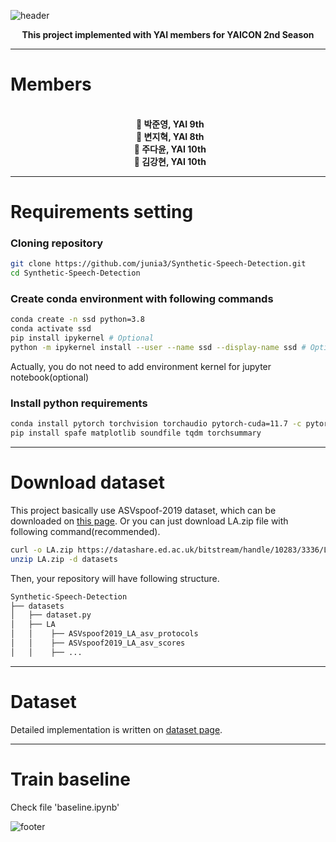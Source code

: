 ![header](https://capsule-render.vercel.app/api?type=waving&color=timeGradient&height=250&section=header&text=Synthetic%20Speech%20Detection&fontSize=45&animation=fadeIn&fontColor=FFFFFF&fontAlignY=40)
<!-- 
<p align="center"><a href="#">
    <img src="https://capsule-render.vercel.app/api?type=waving&color=0:F9D976,100:F39F86&height=250&section=header&text="Synthetic speech detection" &fontSize=40&animation=fadeIn&fontColor=FFFFFF&fontAlignY=40" alt="header" />
</a></p>
 -->

<p align="center"; font-size=24px><b>This project implemented with YAI members for YAICON 2nd Season</b></p>

---

# Members

<p align="center"> <b>
</br> &nbsp; 🤗 박준영, YAI 9th
</br> &nbsp; 👤 변지혁, YAI 8th
</br> &nbsp; 👤 주다윤, YAI 10th
</br> &nbsp; 👤 김강현, YAI 10th
</b></p> 

---

# Requirements setting

### Cloning repository
```bash
git clone https://github.com/junia3/Synthetic-Speech-Detection.git
cd Synthetic-Speech-Detection
```

### Create conda environment with following commands
```bash
conda create -n ssd python=3.8
conda activate ssd
pip install ipykernel # Optional
python -m ipykernel install --user --name ssd --display-name ssd # Optional
```
Actually, you do not need to add environment kernel for jupyter notebook(optional)

### Install python requirements

```bash
conda install pytorch torchvision torchaudio pytorch-cuda=11.7 -c pytorch -c nvidia
pip install spafe matplotlib soundfile tqdm torchsummary
```
---

# Download dataset
This project basically use ASVspoof-2019 dataset, which can be downloaded on [this page](https://datashare.ed.ac.uk/handle/10283/3336).
Or you can just download LA.zip file with following command(recommended).

```bash
curl -o LA.zip https://datashare.ed.ac.uk/bitstream/handle/10283/3336/LA.zip?sequence=3&isAllowed=y
unzip LA.zip -d datasets
```

Then, your repository will have following structure.
```bash
Synthetic-Speech-Detection
├── datasets
│   ├── dataset.py
│   ├── LA
│   │    ├── ASVspoof2019_LA_asv_protocols
│   │    ├── ASVspoof2019_LA_asv_scores
│   │    ├── ...
``` 

---

# Dataset
Detailed implementation is written on [dataset page](./datasets).

---

# Train baseline
Check file 'baseline.ipynb'

![footer](https://capsule-render.vercel.app/api?type=waving&color=timeGradient&height=150&section=footer&animation=fadeIn&fontColor=FFFFFF&fontAlignY=40)
